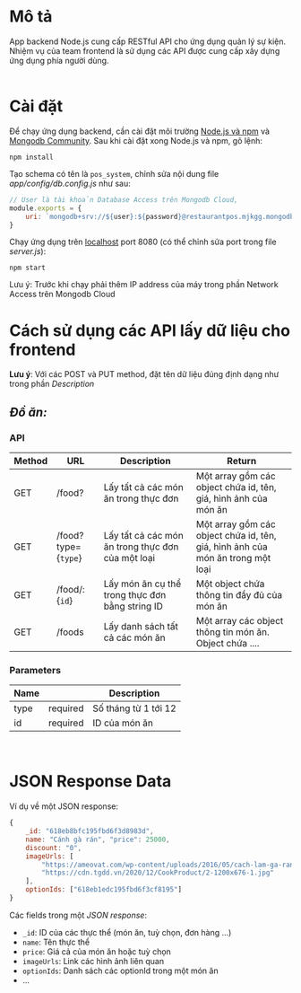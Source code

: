 # **Mô tả**

App backend Node.js cung cấp RESTful API cho ứng dụng quản lý sự kiện. <br>
Nhiệm vụ của team frontend là sử dụng các API được cung cấp xây dựng ứng dụng phía người dùng.
<br>
<br>

# **Cài đặt**

Để chạy ứng dụng backend, cần cài đặt môi trường [Node.js và npm](https://docs.npmjs.com/downloading-and-installing-node-js-and-npm) và [Mongodb Community](https://www.mongodb.com/try/download/community).
Sau khi cài đặt xong Node.js và npm, gõ lệnh:

```console
npm install
```

Tạo schema có tên là `pos_system`, chỉnh sửa nội dung file *app/config/db.config.js* như sau:
```javascript
// User là tài khoản Database Access trên Mongodb Cloud,
module.exports = {
    uri: `mongodb+srv://${user}:${password}@restaurantpos.mjkgg.mongodb.net/RestaurantPOS?retryWrites=true&w=majority`
}
```
Chạy ứng dụng trên [localhost](http://localhost:8080) port 8080 (có thể chỉnh sửa port trong file *server.js*):

```console
npm start
```
Lưu ý: Trước khi chạy phải thêm IP address của máy trong phần Network Access trên Mongodb Cloud
<br>

# **Cách sử dụng các API lấy dữ liệu cho frontend**

**Lưu ý**: Với các POST và PUT method, đặt tên dữ liệu đúng định dạng như trong phần _Description_

## ***Đồ ăn:***

### **API**

Method | URL | Description | Return
-----|--------|-------|----------
GET |/food? | Lấy tất cả các món ăn trong thực đơn | Một array gồm các object chứa id, tên, giá, hình ảnh của món ăn
GET |/food?type={`type`} | Lấy tất cả các món ăn trong thực đơn của một loại | Một array gồm các object chứa id, tên, giá, hình ảnh của món ăn trong một loại
GET |/food/:{`id`} | Lấy món ăn cụ thể trong thực đơn bằng string ID | Một object chứa thông tin đầy đủ của món ăn
GET |/foods | Lấy danh sách tất cả các món ăn | Một array các object thông tin món ăn. Object chứa ....


### **Parameters**

Name | | Description |
------|------|----
type | required | Số tháng từ 1 tới 12 |
id | required | ID của món ăn |

<br>

# **JSON Response Data**
Ví dụ về một JSON response:
```javascript
{
    _id: "618eb8bfc195fbd6f3d8983d",
    name: "Cánh gà rán", "price": 25000,
    discount: "0",
    imageUrls: [
        "https://ameovat.com/wp-content/uploads/2016/05/cach-lam-ga-ran.jpg",
        "https://cdn.tgdd.vn/2020/12/CookProduct/2-1200x676-1.jpg"
    ],
    optionIds: ["618eb1edc195fbd6f3cf8195"]
}
```
Các fields trong một *JSON response*:
- `_id`: ID của các thực thể (món ăn, tuỳ chọn, đơn hàng ...)
- `name`: Tên thực thể
- `price`: Giá cả của món ăn hoặc tuỳ chọn
- `imageUrls`: Link các hình ảnh liên quan
- `optionIds`: Danh sách các optionId trong một món ăn
- ...
